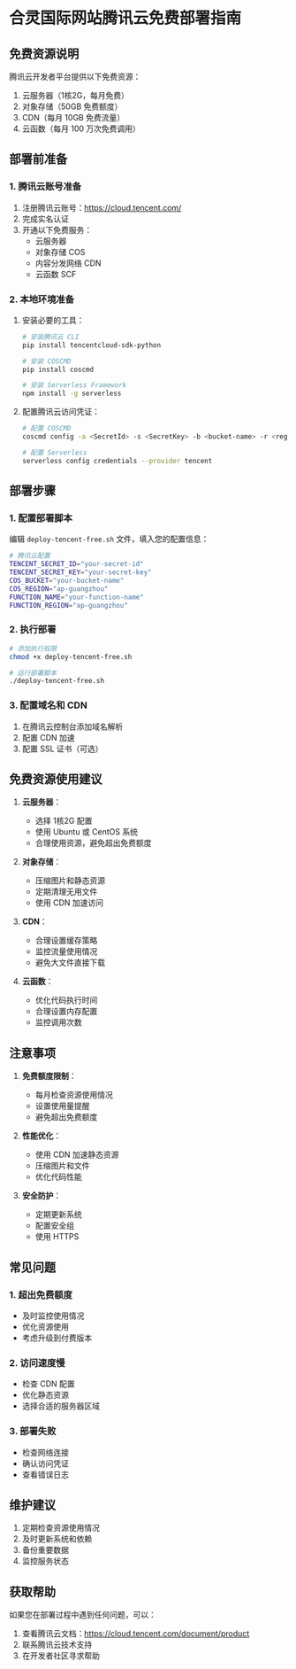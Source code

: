 # 合灵国际网站腾讯云免费部署指南

## 免费资源说明

腾讯云开发者平台提供以下免费资源：
1. 云服务器（1核2G，每月免费）
2. 对象存储（50GB 免费额度）
3. CDN（每月 10GB 免费流量）
4. 云函数（每月 100 万次免费调用）

## 部署前准备

### 1. 腾讯云账号准备
1. 注册腾讯云账号：https://cloud.tencent.com/
2. 完成实名认证
3. 开通以下免费服务：
   - 云服务器
   - 对象存储 COS
   - 内容分发网络 CDN
   - 云函数 SCF

### 2. 本地环境准备
1. 安装必要的工具：
   ```bash
   # 安装腾讯云 CLI
   pip install tencentcloud-sdk-python
   
   # 安装 COSCMD
   pip install coscmd
   
   # 安装 Serverless Framework
   npm install -g serverless
   ```

2. 配置腾讯云访问凭证：
   ```bash
   # 配置 COSCMD
   coscmd config -a <SecretId> -s <SecretKey> -b <bucket-name> -r <region>
   
   # 配置 Serverless
   serverless config credentials --provider tencent
   ```

## 部署步骤

### 1. 配置部署脚本
编辑 `deploy-tencent-free.sh` 文件，填入您的配置信息：
```bash
# 腾讯云配置
TENCENT_SECRET_ID="your-secret-id"
TENCENT_SECRET_KEY="your-secret-key"
COS_BUCKET="your-bucket-name"
COS_REGION="ap-guangzhou"
FUNCTION_NAME="your-function-name"
FUNCTION_REGION="ap-guangzhou"
```

### 2. 执行部署
```bash
# 添加执行权限
chmod +x deploy-tencent-free.sh

# 运行部署脚本
./deploy-tencent-free.sh
```

### 3. 配置域名和 CDN
1. 在腾讯云控制台添加域名解析
2. 配置 CDN 加速
3. 配置 SSL 证书（可选）

## 免费资源使用建议

1. **云服务器**：
   - 选择 1核2G 配置
   - 使用 Ubuntu 或 CentOS 系统
   - 合理使用资源，避免超出免费额度

2. **对象存储**：
   - 压缩图片和静态资源
   - 定期清理无用文件
   - 使用 CDN 加速访问

3. **CDN**：
   - 合理设置缓存策略
   - 监控流量使用情况
   - 避免大文件直接下载

4. **云函数**：
   - 优化代码执行时间
   - 合理设置内存配置
   - 监控调用次数

## 注意事项

1. **免费额度限制**：
   - 每月检查资源使用情况
   - 设置使用量提醒
   - 避免超出免费额度

2. **性能优化**：
   - 使用 CDN 加速静态资源
   - 压缩图片和文件
   - 优化代码性能

3. **安全防护**：
   - 定期更新系统
   - 配置安全组
   - 使用 HTTPS

## 常见问题

### 1. 超出免费额度
- 及时监控使用情况
- 优化资源使用
- 考虑升级到付费版本

### 2. 访问速度慢
- 检查 CDN 配置
- 优化静态资源
- 选择合适的服务器区域

### 3. 部署失败
- 检查网络连接
- 确认访问凭证
- 查看错误日志

## 维护建议

1. 定期检查资源使用情况
2. 及时更新系统和依赖
3. 备份重要数据
4. 监控服务状态

## 获取帮助

如果您在部署过程中遇到任何问题，可以：
1. 查看腾讯云文档：https://cloud.tencent.com/document/product
2. 联系腾讯云技术支持
3. 在开发者社区寻求帮助 